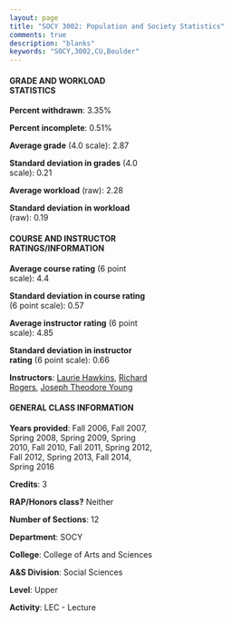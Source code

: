 ```yaml
---
layout: page
title: "SOCY 3002: Population and Society Statistics"
comments: true
description: "blanks"
keywords: "SOCY,3002,CU,Boulder"
---
```

<head>
<script src="https://ajax.googleapis.com/ajax/libs/jquery/2.1.3/jquery.min.js"></script>
<script src="https://dl.dropboxusercontent.com/s/pc42nxpaw1ea4o9/highcharts.js?dl=0"></script>
<!-- <script src="../assets/js/highcharts.js"></script> -->
<style type="text/css">@font-face {
	font-family: "Bebas Neue";
	src: url(https://www.filehosting.org/file/details/544349/BebasNeue Regular.otf) format("opentype");
	}
	h1.Bebas { 
		font-family: "Bebas Neue", Verdana, Tahoma;
	}
</style>
</head>
<body>
	<div id="container" style="float: right; width: 45%; height: 88%; margin-left: 2.5%; margin-right: 2.5%;"></div>
	<script language="JavaScript">
		$(document).ready(function() {
		var chart = {type: 'column'};
		var title = {text: 'Grade Distribution'};
		var xAxis = {categories: ['A','B','C','D','F'],crosshair: true};
		var yAxis = {min: 0,title: {text: 'Percentage'}};
		var tooltip = {headerFormat: '<center><b><span style="font-size:20px">{point.key}</span></b></center>',
		               pointFormat: '<td style="padding:0"><b>{point.y:.1f}%</b></td>',
		               footerFormat: '</table>',shared: true,useHTML: true};
		var plotOptions = {column: {pointPadding: 0.0,borderWidth: 0}};  
		var credits = {enabled: false};var series= [{name: 'Percent',data: [22.95,50.73,21.63,3.07,1.62,]}];
		var json = {};
		json.chart = chart;
		json.title = title;
		json.tooltip = tooltip;
		json.xAxis = xAxis;
		json.yAxis = yAxis;  
		json.series = series;
		json.plotOptions = plotOptions;  
		json.credits = credits;
		$('#container').highcharts(json);
	});
	</script>
</body>
			   
#### GRADE AND WORKLOAD STATISTICS

**Percent withdrawn**: 3.35%

**Percent incomplete**: 0.51%

**Average grade** (4.0 scale): 2.87

**Standard deviation in grades** (4.0 scale): 0.21

**Average workload** (raw): 2.28

**Standard deviation in workload** (raw): 0.19

#### COURSE AND INSTRUCTOR RATINGS/INFORMATION

**Average course rating** (6 point scale): 4.4

**Standard deviation in course rating** (6 point scale): 0.57

**Average instructor rating** (6 point scale): 4.85

**Standard deviation in instructor rating** (6 point scale): 0.66

**Instructors**: <a href='../../instructors/Laurie_Hawkins'>Laurie Hawkins</a>, <a href='../../instructors/Richard_Rogers'>Richard Rogers</a>, <a href='../../instructors/Joseph_Theodore_Young'>Joseph Theodore Young</a>

#### GENERAL CLASS INFORMATION

**Years provided**: Fall 2006, Fall 2007, Spring 2008, Spring 2009, Spring 2010, Fall 2010, Fall 2011, Spring 2012, Fall 2012, Spring 2013, Fall 2014, Spring 2016

**Credits**: 3

**RAP/Honors class?** Neither

**Number of Sections**: 12

**Department**: SOCY

**College**: College of Arts and Sciences

**A&S Division**: Social Sciences

**Level**: Upper

**Activity**: LEC - Lecture
